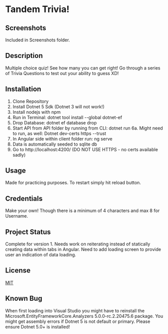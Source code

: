 # Tandem Trivia!
## Screenshots
 Included in Screenshots folder.

## Description
 Multiple choice quiz! See how many you can get right! Go through a series of Trivia Questions to test out your ability to guess XD!

## Installation
 1. Clone Repository
 2. Install Dotnet 5 Sdk (Dotnet 3 will not work!) 
 3. Install nodejs with npm
 4. Run in Terminal: dotnet tool install --global dotnet-ef
 5. Drop Database: dotnet ef database drop
 6. Start API from API folder by running from CLI: dotnet run
 6a. Might need to run, as well: Dotnet dev-certs https --trust
 7. In Angular side within client folder run: ng serve
 8. Data is automatically seeded to sqlite db
 9. Go to http://localhost:4200/ (DO NOT USE HTTPS - no certs available sadly)

## Usage
 Made for practicing purposes. To restart simply hit reload button.

## Credentials
 Make your own! Though there is a minimum of 4 characters and max 8 for Username.
 
## Project Status
 Complete for version 1. Needs work on reiterating instead of statically creating data within tabs in Angular.
 Need to add loading screen to provide user an indication of data loading.

## License
 [MIT](https://choosealicense.com/licenses/mit/)
 
## Known Bug
 When first loading into Visual Studio you might have to reinstall the Microsoft.EntityFrameworkCore.Analyzers 5.0.0-rc.2.20475.6 package.
 You might get assembly errors if Dotnet 5 is not default or primary. Please ensure Dotnet 5.0+ is installed!
